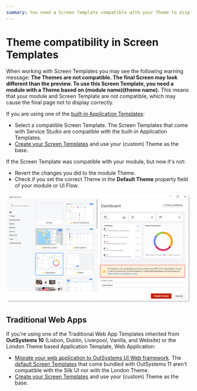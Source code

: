 ```yaml
---
summary: You need a Screen Template compatible with your Theme to display the final page properly.
---
```


# Theme compatibility in Screen Templates

<a id="helpid-30171"></a>

When working with Screen Templates you may see the following warning message: **The Themes are not compatible. The final Screen may look different than the preview. To use this Screen Template, you need a module with a Theme based on (module name)\(theme name).** This means that your module and Screen Template are not compatible, which may cause the final page not to display correctly.

If you are using one of the [built-in Application Templates](<../../application-templates/intro.md>):

* Select a compatible Screen Template. The Screen Templates that come with Service Studio are compatible with the built-in Application Templates.
* [Create your Screen Templates](<../screen-templates-create/intro.md>) and use your (custom) Theme as the base.

If the Screen Template was compatible with your module, but now it's not:
 
* Revert the changes you did to the module Theme. 
* Check if you set the correct Theme in the **Default Theme** property field of your module or UI Flow.

![Theme Compatibility warning](images/template-layout-theme-mismatch.png)

## Traditional Web Apps

If you're using one of the Traditional Web App Templates inherited from **OutSystems 10** (Lisbon, Dublin, Liverpool, Vanilla, and Website) or the London Theme based Application Template, Web Application:

* [Migrate your web application to OutSystems UI Web framework](<https://success.outsystems.com/Support/Enterprise_Customers/Upgrading/Migrating_UI_of_the_Silk_Web_applications_to_OutSystems_UI_Framework>). The [default Screen Templates](<https://www.outsystems.com/outsystems-ui/screens/>) that come bundled with OutSystems 11 aren't compatible with the Silk UI nor with the London Theme.
* [Create your Screen Templates](<../screen-templates-create/intro.md>) and use your (custom) Theme as the base.
